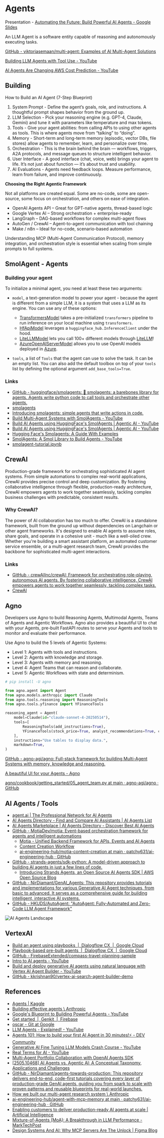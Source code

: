 # Agents

Presentation - [Automating the Future: Build Powerful AI Agents - Google Slides](https://docs.google.com/presentation/d/1nRNP7h89k-8FTCP2kMSMbAa0zIJ6r0COm7voa1JT6Sc/edit?usp=sharing)

An LLM Agent is a software entity capable of reasoning and autonomously executing tasks.

[GitHub - viktoriasemaan/multi-agent: Examples of AI Multi-Agent Solutions](https://github.com/viktoriasemaan/multi-agent)

[Building LLM Agents with Tool Use - YouTube](https://youtu.be/5drn2DO7gNY)

[AI Agents Are Changing AWS Cost Prediction - YouTube](https://youtu.be/_cjuQlc62uc)

## Building

How to Build an AI Agent (7-Step Blueprint)

1. System Prompt - Define the agent’s goals, role, and instructions. A thoughtful prompt shapes behavior from the ground up.
2. LLM Selection - Pick your reasoning engine (e.g. GPT-4, Claude, Gemini) and tune it with parameters like temperature and max tokens.
3. Tools - Give your agent abilities: from calling APIs to using other agents as tools. This is where agents move from “talking” to “doing”.
4. Memory - Short-term and long-term memory (episodic, vector DBs, file stores) allow agents to remember, learn, and personalize over time.
5. Orchestration - This is the brain behind the brain — workflows, triggers, A2A protocols, and message queues to structure intelligent behavior.
6. User Interface - A good interface (chat, voice, web) brings your agent to life. It’s not just about function — it’s about trust and usability.
7. AI Evaluations - Agents need feedback loops. Measure performance, learn from failure, and improve continuously.

**Choosing the Right Agentic Framework**

Not all platforms are created equal. Some are no-code, some are open-source, some focus on orchestration, and others on ease of integration.

- OpenAI Agents API – Great for GPT-native agents, thread-based logic
- Google Vertex AI – Strong orchestration + enterprise-ready
- LangGraph – DAG-based workflows for complex multi-agent flows
- AutoGen / CrewAI – Agent-to-agent communication with tool chaining
- Make / n8n – Ideal for no-code, scenario-based automation

Understanding MCP (Multi-Agent Communication Protocol), memory integration, and orchestration style is essential when scaling from simple prompts to full systems.

## SmolAgent - Agents

### Building your agent

To initialize a minimal agent, you need at least these two arguments:

- `model`, a text-generation model to power your agent - because the agent is different from a simple LLM, it is a system that uses a LLM as its engine. You can use any of these options:

    - [TransformersModel](https://huggingface.co/docs/smolagents/v1.5.1/en/reference/agents#smolagents.TransformersModel) takes a pre-initialized `transformers` pipeline to run inference on your local machine using `transformers`.
    - [HfApiModel](https://huggingface.co/docs/smolagents/v1.5.1/en/reference/agents#smolagents.HfApiModel) leverages a `huggingface_hub.InferenceClient` under the hood.
    - [LiteLLMModel](https://huggingface.co/docs/smolagents/v1.5.1/en/reference/agents#smolagents.LiteLLMModel) lets you call 100+ different models through [LiteLLM](https://docs.litellm.ai/)!
    - [AzureOpenAIServerModel](https://huggingface.co/docs/smolagents/v1.5.1/en/reference/agents#smolagents.AzureOpenAIServerModel) allows you to use OpenAI models deployed in [Azure](https://azure.microsoft.com/en-us/products/ai-services/openai-service).
- `tools`, a list of `Tools` that the agent can use to solve the task. It can be an empty list. You can also add the default toolbox on top of your `tools` list by defining the optional argument `add_base_tools=True`.

### Links

- [GitHub - huggingface/smolagents: 🤗 smolagents: a barebones library for agents. Agents write python code to call tools and orchestrate other agents.](https://github.com/huggingface/smolagents)
- [smolagents](https://huggingface.co/docs/smolagents/en/index)
- [Introducing smolagents: simple agents that write actions in code.](https://huggingface.co/blog/smolagents)
- [Build Multi-Agent Systems with SmolAgents - YouTube](https://www.youtube.com/watch?v=uzskhpH5fvo)
- [Build AI Agents using HuggingFace's SmolAgents \| Agentic AI - YouTube](https://www.youtube.com/watch?v=VSm5-CX4QaM)
- [Build AI Agents using HuggingFace's SmolAgents \| Agentic AI - YouTube](https://www.youtube.com/watch?v=VSm5-CX4QaM)
- [Hugging Face's Smolagents: A Guide With Examples](https://www.datacamp.com/tutorial/smolagents)
- [SmolAgents: A Smol Library to Build Agents - YouTube](https://www.youtube.com/watch?v=icRKf_Mvmt8)
- [smolagent-tutorial.ipynb](https://colab.research.google.com/drive/1A03Qt_B0k8U-NPjcvkyJVX_Ch-9955ul?usp=sharing)

## CrewAI

Production-grade framework for orchestrating sophisticated AI agent systems. From simple automations to complex real-world applications, CrewAI provides precise control and deep customization. By fostering collaborative intelligence through flexible, production-ready architecture, CrewAI empowers agents to work together seamlessly, tackling complex business challenges with predictable, consistent results.

### Why CrewAI?

The power of AI collaboration has too much to offer. CrewAI is a standalone framework, built from the ground up without dependencies on Langchain or other agent frameworks. It's designed to enable AI agents to assume roles, share goals, and operate in a cohesive unit - much like a well-oiled crew. Whether you're building a smart assistant platform, an automated customer service ensemble, or a multi-agent research team, CrewAI provides the backbone for sophisticated multi-agent interactions.

### Links

- [GitHub - crewAIInc/crewAI: Framework for orchestrating role-playing, autonomous AI agents. By fostering collaborative intelligence, CrewAI empowers agents to work together seamlessly, tackling complex tasks.](https://github.com/crewAIInc/crewAI)
- [CrewAI](https://www.crewai.com/)

## Agno

Developers use Agno to build Reasoning Agents, Multimodal Agents, Teams of Agents and Agentic Workflows. Agno also provides a beautiful UI to chat with your Agents, pre-built FastAPI routes to serve your Agents and tools to monitor and evaluate their performance.

Use Agno to build the 5 levels of Agentic Systems:

- Level 1: Agents with tools and instructions.
- Level 2: Agents with knowledge and storage.
- Level 3: Agents with memory and reasoning.
- Level 4: Agent Teams that can reason and collaborate.
- Level 5: Agentic Workflows with state and determinism.

```python
# pip install -U agno

from agno.agent import Agent
from agno.models.anthropic import Claude
from agno.tools.reasoning import ReasoningTools
from agno.tools.yfinance import YFinanceTools

reasoning_agent = Agent(
    model=Claude(id="claude-sonnet-4-20250514"),
    tools=[
        ReasoningTools(add_instructions=True),
        YFinanceTools(stock_price=True, analyst_recommendations=True, company_info=True, company_news=True),
    ],
    instructions="Use tables to display data.",
    markdown=True,
)
```

[GitHub - agno-agi/agno: Full-stack framework for building Multi-Agent Systems with memory, knowledge and reasoning.](https://github.com/agno-agi/agno)

[A beautiful UI for your Agents - Agno](https://docs.agno.com/agent-ui/introduction)

[agno/cookbook/getting\_started/05\_agent\_team.py at main · agno-agi/agno · GitHub](https://github.com/agno-agi/agno/blob/main/cookbook/getting_started/05_agent_team.py)

## AI Agents / Tools

- [agent.ai \| The Professional Network for AI Agents](https://agent.ai/agents)
- [AI Agents Directory - Find and Compare AI Assistants \| AI Agents List](https://aiagentslist.com/)
- [AI Agents Marketplace \| AI Agents Directory - Discover Best AI Agents](https://aiagentsdirectory.com/)
- [GitHub - MotiaDev/motia: Event-based orchestration framework for agents and intelligent automations](https://github.com/MotiaDev/motia)
	- [Motia - Unified Backend Framework for APIs, Events and AI Agents](https://www.motia.dev/)
	- [Content Creation Workflow](https://api.filekitcdn.com/e/k7YHPN24SoxyM8nGKZnDxa/35EqtSRzEiZvk7Nw1G82iz/player)
	- [ai-engineering-hub/motia-content-creation at main · patchy631/ai-engineering-hub · GitHub](https://github.com/patchy631/ai-engineering-hub/tree/main/motia-content-creation)
- [GitHub - strands-agents/sdk-python: A model-driven approach to building AI agents in just a few lines of code.](https://github.com/strands-agents/sdk-python)
	- [Introducing Strands Agents, an Open Source AI Agents SDK \| AWS Open Source Blog](https://aws.amazon.com/blogs/opensource/introducing-strands-agents-an-open-source-ai-agents-sdk/)
- [GitHub - NirDiamant/GenAI\_Agents: This repository provides tutorials and implementations for various Generative AI Agent techniques, from basic to advanced. It serves as a comprehensive guide for building intelligent, interactive AI systems.](https://github.com/NirDiamant/GenAI_Agents)
- [GitHub - HKUDS/AutoAgent: "AutoAgent: Fully-Automated and Zero-Code LLM Agent Framework"](https://github.com/HKUDS/AutoAgent)

![AI Agents Landscape](../../media/Pasted%20image%2020250114143214.jpg)

## VertexAI

- [Build an agent using playbooks  \|  Dialogflow CX  \|  Google Cloud](https://cloud.google.com/dialogflow/cx/docs/quick/build-agent-playbook)
- [Playbook-based pre-built agents  \|  Dialogflow CX  \|  Google Cloud](https://cloud.google.com/dialogflow/cx/docs/concept/playbook/prebuilt)
- [GitHub - FirebaseExtended/compass-travel-planning-sample](https://github.com/FirebaseExtended/compass-travel-planning-sample)
- [Intro to AI agents - YouTube](https://www.youtube.com/watch?v=ZZ2QUCePgYw)
- [Build and deploy generative AI agents using natural language with Vertex AI Agent Builder - YouTube](https://www.youtube.com/watch?v=GCmGxBl3RLY)
- [GitHub - kkrishnan90/vertex-ai-search-agent-builder-demo](https://github.com/kkrishnan90/vertex-ai-search-agent-builder-demo)

## References

- [Agents \| Kaggle](https://www.kaggle.com/whitepaper-agents)
- [Building effective agents \\ Anthropic](https://www.anthropic.com/research/building-effective-agents)
- [Google's Blueprint to Building Powerful Agents - YouTube](https://www.youtube.com/watch?v=Z8vTgJkwyA0)
- [Get started  \|  Genkit  \|  Firebase](https://firebase.google.com/docs/genkit/get-started)
- [oscar - Git at Google](https://go.googlesource.com/oscar/)
- [LLM Agents - Explained! - YouTube](https://www.youtube.com/watch?v=5CLNoPiMbUc)
- [Agents 101: How to build your first AI Agent in 30 minutes!⚡️ - DEV Community](https://dev.to/copilotkit/agents-101-how-to-build-your-first-ai-agent-in-30-minutes-1042)
- [Generative AI Fine Tuning LLM Models Crash Course - YouTube](https://youtu.be/t-0s_2uZZU0)
- [Real Terms for AI - YouTube](https://www.youtube.com/playlist?list=PLIivdWyY5sqLvGdVLJZh2EMax97_T-OIB)
- [Multi-Agent Portfolio Collaboration with OpenAI Agents SDK](https://cookbook.openai.com/examples/agents_sdk/multi-agent-portfolio-collaboration/multi_agent_portfolio_collaboration)
- [\[2505.10468\] AI Agents vs. Agentic AI: A Conceptual Taxonomy, Applications and Challenges](https://arxiv.org/abs/2505.10468)
- [GitHub - NirDiamant/agents-towards-production: This repository delivers end-to-end, code-first tutorials covering every layer of production-grade GenAI agents, guiding you from spark to scale with proven patterns and reusable blueprints for real-world launches.](https://github.com/NirDiamant/agents-towards-production)
- [How we built our multi-agent research system \\ Anthropic](https://www.anthropic.com/engineering/built-multi-agent-research-system)
- [ai-engineering-hub/agent-with-mcp-memory at main · patchy631/ai-engineering-hub · GitHub](https://github.com/patchy631/ai-engineering-hub/tree/main/agent-with-mcp-memory)
- [Enabling customers to deliver production-ready AI agents at scale \| Artificial Intelligence](https://aws.amazon.com/blogs/machine-learning/enabling-customers-to-deliver-production-ready-ai-agents-at-scale/)
- [Mixture-of-Agents (MoA): A Breakthrough in LLM Performance - MarkTechPost](https://www.marktechpost.com/2025/08/09/mixture-of-agents-moa-a-breakthrough-in-llm-performance/)
- [Design Systems And AI: Why MCP Servers Are The Unlock \| Figma Blog](https://www.figma.com/blog/design-systems-ai-mcp/)

